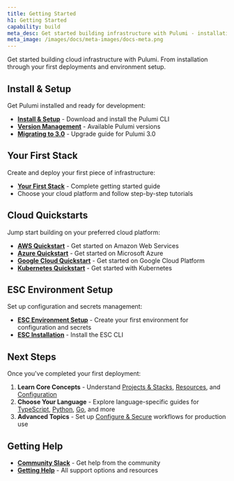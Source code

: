 ```yaml
---
title: Getting Started
h1: Getting Started
capability: build
meta_desc: Get started building infrastructure with Pulumi - installation, first stack, cloud quickstarts, and environment setup.
meta_image: /images/docs/meta-images/docs-meta.png
---
```


Get started building cloud infrastructure with Pulumi. From installation through your first deployments and environment setup.

## Install & Setup

Get Pulumi installed and ready for development:

- **[Install & Setup](/docs/iac/download-install/)** - Download and install the Pulumi CLI
- **[Version Management](/docs/iac/download-install/versions/)** - Available Pulumi versions
- **[Migrating to 3.0](/docs/iac/download-install/migrating-3.0/)** - Upgrade guide for Pulumi 3.0

## Your First Stack

Create and deploy your first piece of infrastructure:

- **[Your First Stack](/docs/iac/get-started/)** - Complete getting started guide
- Choose your cloud platform and follow step-by-step tutorials

## Cloud Quickstarts

Jump start building on your preferred cloud platform:

- **[AWS Quickstart](/docs/iac/get-started/aws/)** - Get started on Amazon Web Services
- **[Azure Quickstart](/docs/iac/get-started/azure/)** - Get started on Microsoft Azure  
- **[Google Cloud Quickstart](/docs/iac/get-started/gcp/)** - Get started on Google Cloud Platform
- **[Kubernetes Quickstart](/docs/iac/get-started/kubernetes/)** - Get started with Kubernetes

## ESC Environment Setup

Set up configuration and secrets management:

- **[ESC Environment Setup](/docs/esc/get-started/)** - Create your first environment for configuration and secrets
- **[ESC Installation](/docs/esc/download-install/)** - Install the ESC CLI

## Next Steps

Once you've completed your first deployment:

1. **Learn Core Concepts** - Understand [Projects & Stacks](/docs/iac/concepts/stacks/), [Resources](/docs/iac/concepts/resources/), and [Configuration](/docs/iac/concepts/config/)
2. **Choose Your Language** - Explore language-specific guides for [TypeScript](/docs/iac/languages-sdks/javascript/), [Python](/docs/iac/languages-sdks/python/), [Go](/docs/iac/languages-sdks/go/), and more
3. **Advanced Topics** - Set up [Configure & Secure](/docs/build/configure-secure/) workflows for production use

## Getting Help

- **[Community Slack](https://slack.pulumi.com)** - Get help from the community
- **[Getting Help](/docs/build/getting-help/)** - All support options and resources

